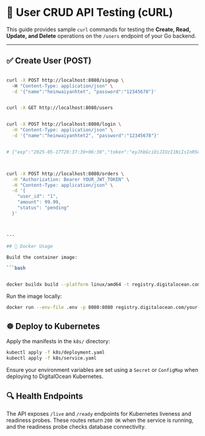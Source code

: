 # 🧪 User CRUD API Testing (cURL)

This guide provides sample `curl` commands for testing the **Create, Read, Update, and Delete** operations on the `/users` endpoint of your Go backend.

---

## ✅ Create User (POST)

```bash

curl -X POST http://localhost:8080/signup \     
  -H "Content-Type: application/json" \
  -d '{"name":"heinwaiyanhtet", "password":"12345678"}'


curl -X GET http://localhost:8080/users


curl -X POST http://localhost:8080/login \
  -H "Content-Type: application/json" \
  -d '{"name":"heinwaiyanhtet2", "password":"12345678"}'


# {"exp":"2025-05-17T20:37:39+06:30","token":"eyJhbGciOiJIUzI1NiIsInR5cCI6IkpXVCJ9.eyJleHAiOjE3NDc0OTA4NTksInN1YiI6N30.0SIhXTtzTnZKthr2YfVsA3I1t3JyNMK7BQ7QrQAjBpA"}



curl -X POST http://localhost:8080/orders \
  -H "Authorization: Bearer YOUR_JWT_TOKEN" \
  -H "Content-Type: application/json" \
  -d '{
    "user_id": "1",
    "amount": 99.99,
    "status": "pending"
  }'



---

## 🚢 Docker Usage

Build the container image:

```bash


docker buildx build --platform linux/amd64 -t registry.digitalocean.com/ecommerce-go/go-hello:latest --push .


```

Run the image locally:

```bash
docker run --env-file .env -p 8080:8080 registry.digitalocean.com/your-repo/ecommerce-go:latest
```

## ☸️ Deploy to Kubernetes

Apply the manifests in the `k8s/` directory:

```bash
kubectl apply -f k8s/deployment.yaml
kubectl apply -f k8s/service.yaml
```

Ensure your environment variables are set using a `Secret` or `ConfigMap` when deploying to DigitalOcean Kubernetes.

## 🔍 Health Endpoints

The API exposes `/live` and `/ready` endpoints for Kubernetes liveness and readiness probes. These routes return `200 OK` when the service is running, and the readiness probe checks database connectivity.

